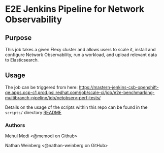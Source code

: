 # E2E Jenkins Pipeline for Network Observability

## Purpose
This job takes a given Flexy cluster and allows users to scale it, install and configure Network Observability, run a workload, and upload relevant data to Elasticsearch.

## Usage
The job can be triggered from here: https://mastern-jenkins-csb-openshift-qe.apps.ocp-c1.prod.psi.redhat.com/job/scale-ci/job/e2e-benchmarking-multibranch-pipeline/job/netobserv-perf-tests/

Details on the usage of the scripts within this repo can be found in the `scripts/` directory [README](scripts/README.md) 

### Authors
Mehul Modi <@memodi on Github>

Nathan Weinberg <@nathan-weinberg on GitHub>
